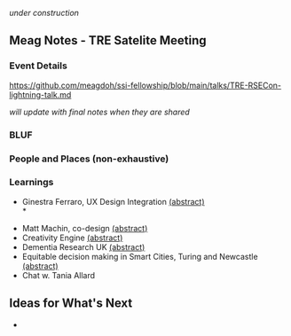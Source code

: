 _under construction_

## Meag Notes - TRE Satelite Meeting
### Event Details
https://github.com/meagdoh/ssi-fellowship/blob/main/talks/TRE-RSECon-lightning-talk.md </br>

_will update with final notes when they are shared_

### BLUF


### People and Places (non-exhaustive)


### Learnings
* Ginestra Ferraro, UX Design Integration [(abstract)](https://virtual.oxfordabstracts.com/#/event/public/3101/submission/42]) </br>
    *
- Matt Machin, co-design [(abstract)](https://virtual.oxfordabstracts.com/#/event/public/3101/submission/13)
- Creativity Engine [(abstract)](https://virtual.oxfordabstracts.com/#/event/public/3101/submission/49)
- Dementia Research UK [(abstract)](https://virtual.oxfordabstracts.com/#/event/public/3101/submission/78)
- Equitable decision making in Smart Cities, Turing and Newcastle [(abstract)](https://virtual.oxfordabstracts.com/#/event/public/3101/submission/43)
- Chat w. Tania Allard



## Ideas for What's Next
-
